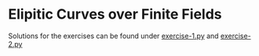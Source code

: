 # Elipitic Curves over Finite Fields
Solutions for the exercises can be found under [exercise-1.py](./exercise-1.py) and [exercise-2.py](./exercise-2.py)
